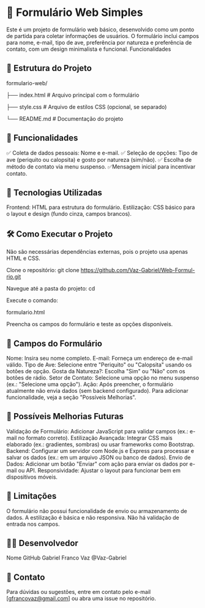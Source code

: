 # 🐾 Formulário Web Simples

Este é um projeto de formulário web básico, desenvolvido como um ponto de partida para coletar informações de usuários. O formulário inclui campos para nome, e-mail, tipo de ave, preferência por natureza e preferência de contato, com um design minimalista e funcional.
Funcionalidades

## 📁 Estrutura do Projeto

formulario-web/

├── index.html        # Arquivo principal com o formulário

├── style.css         # Arquivo de estilos CSS (opcional, se separado)

└── README.md         # Documentação do projeto

## 🚀 Funcionalidades

✅ Coleta de dados pessoais: Nome e e-mail.
✅ Seleção de opções: Tipo de ave (periquito ou calopsita) e gosto por natureza (sim/não).
✅ Escolha de método de contato via menu suspenso.
✅Mensagem inicial para incentivar contato.


## 🎨 Tecnologias Utilizadas

Frontend: HTML para estrutura do formulário.
Estilização: CSS básico para o layout e design (fundo cinza, campos brancos).

## 🛠️ Como Executar o Projeto

Não são necessárias dependências externas, pois o projeto usa apenas HTML e CSS.

Clone o repositório: 
git clone https://github.com/Vaz-Gabriel/Web-Formul-rio.git

Navegue até a pasta do projeto:
cd 

Execute o comando:

formulario.html

Preencha os campos do formulário e teste as opções disponíveis.

## 📌 Campos do Formulário
Nome: Insira seu nome completo.
E-mail: Forneça um endereço de e-mail válido.
Tipo de Ave: Selecione entre "Periquito" ou "Calopsita" usando os botões de opção.
Gosta da Natureza?: Escolha "Sim" ou "Não" com os botões de rádio.
Setor de Contato: Selecione uma opção no menu suspenso (ex.: "Selecione uma opção").
Ação: Após preencher, o formulário atualmente não envia dados (sem backend configurado). Para adicionar funcionalidade, veja a seção "Possíveis Melhorias".


## 📌 Possíveis Melhorias Futuras
Validação de Formulário: Adicionar JavaScript para validar campos (ex.: e-mail no formato correto).
Estilização Avançada: Integrar CSS mais elaborado (ex.: gradientes, sombras) ou usar frameworks como Bootstrap.
Backend: Configurar um servidor com Node.js e Express para processar e salvar os dados (ex.: em um arquivo JSON ou banco de dados).
Envio de Dados: Adicionar um botão "Enviar" com ação para enviar os dados por e-mail ou API.
Responsividade: Ajustar o layout para funcionar bem em dispositivos móveis.

## 📌 Limitações
O formulário não possui funcionalidade de envio ou armazenamento de dados.
A estilização é básica e não responsiva.
Não há validação de entrada nos campos.

## 👨‍💻 Desenvolvedor
Nome	GitHub
Gabriel Franco Vaz	@Vaz-Gabriel

## 🖤 Contato
Para dúvidas ou sugestões, entre em contato pelo e-mail [gfrancovaz@gmail.com] ou abra uma issue no repositório.
